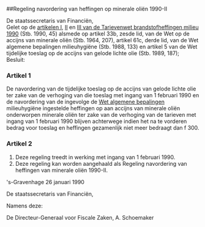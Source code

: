 <meta http-equiv='Content-Type' content='text/html; charset=utf-8' />

##Regeling navordering van heffingen op minerale oliën 1990-II

De staatssecretaris van Financiën,  
Gelet op de [artikelen I](../../../../../../../../../../wet/tarievenwet/brandstofheffingen/milieu/1990/BWBR0004698/README.md), [II](../../../../../../../../../../wet/tarievenwet/brandstofheffingen/milieu/1990/BWBR0004698/README.md) en [III van de Tarievenwet brandstofheffingen milieu 1990](../../../../../../../../../../wet/tarievenwet/brandstofheffingen/milieu/1990/BWBR0004698/README.md) (Stb. 1990, 45) alsmede op artikel 33b, zesde lid, van de Wet op de accijns van minerale oliën (Stb. 1964, 207), artikel 61c, derde lid, van de Wet algemene bepalingen milieuhygiëne (Stb. 1988, 133) en artikel 5 van de Wet tijdelijke toeslag op de accijns van gelode lichte olie (Stb. 1989, 187);
Besluit:    

### Artikel  1  

De navordering van de tijdelijke toeslag op de accijns van gelode lichte olie ter zake van de verhoging van die toeslag met ingang van 1 februari 1990 en de navordering van de ingevolge de [Wet algemene bepalingen](../../../../../../../../../../wet/wet/algemene/bepalingen/BWBR0001833/README.md) milieuhygiëne ingestelde heffingen op aan accijns van minerale oliën onderworpen minerale oliën ter zake van de verhoging van de tarieven met ingang van 1 februari 1990 blijven achterwege indien het na te vorderen bedrag voor toeslag en heffingen gezamenlijk niet meer bedraagt dan f 300. 

### Artikel  2  

1.  Deze regeling treedt in werking met ingang van 1 februari 1990.   
2.  Deze regeling kan worden aangehaald als Regeling navordering van heffingen van minerale oliën 1990-II.  

's-Gravenhage 
26 januari 1990    

De 
staatssecretaris van Financiën,  

Namens deze:

De 
Directeur-Generaal voor Fiscale Zaken,
A.  Schoemaker    
